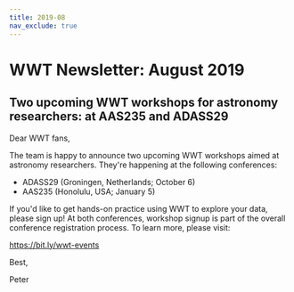 ```yaml
---
title: 2019-08
nav_exclude: true
---
```


# WWT Newsletter: August 2019

## Two upcoming WWT workshops for astronomy researchers: at AAS235 and ADASS29

Dear WWT fans,

The team is happy to announce two upcoming WWT workshops aimed at astronomy
researchers. They're happening at the following conferences:

- ADASS29 (Groningen, Netherlands; October 6)
- AAS235 (Honolulu, USA; January 5)

If you'd like to get hands-on practice using WWT to explore your data, please
sign up! At both conferences, workshop signup is part of the overall conference
registration process. To learn more, please visit:

<https://bit.ly/wwt-events>

Best,

Peter